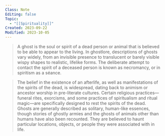 ```yaml
---
Class: Note
Editing: false
Topic:
  - "[[Spirituality]]"
Created: 2023-09-22
Modified: 2023-10-05
---
```


> A ghost is the soul or spirit of a dead person or animal that is believed to be able to appear to the living. In ghostlore, descriptions of ghosts vary widely, from an invisible presence to translucent or barely visible wispy shapes to realistic, lifelike forms. The deliberate attempt to contact the spirit of a deceased person is known as necromancy, or in spiritism as a séance.

> The belief in the existence of an afterlife, as well as manifestations of the spirits of the dead, is widespread, dating back to animism or ancestor worship in pre-literate cultures. Certain religious practices—funeral rites, exorcisms, and some practices of spiritualism and ritual magic—are specifically designed to rest the spirits of the dead. Ghosts are generally described as solitary, human-like essences, though stories of ghostly armies and the ghosts of animals other than humans have also been recounted. They are believed to haunt particular locations, objects, or people they were associated with in life.
